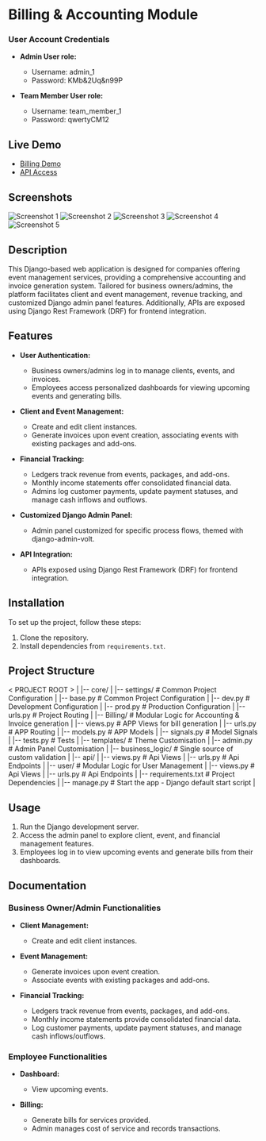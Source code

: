 # Billing & Accounting Module

### User Account Credentials

- **Admin User role:**
  - Username: admin_1
  - Password: KMb&2Uq&n99P

- **Team Member User role:**
  - Username: team_member_1
  - Password: qwertyCM12

## Live Demo

- [Billing Demo](https://billing.tahzeebahmed.com)
- [API Access](https://billing.tahzeebahmed.com/api/)

## Screenshots

![Screenshot 1](/demo/screenshots/desktop-dashboard.png)
![Screenshot 2](/demo/screenshots/mobile-dashboard.png)
![Screenshot 3](/demo/screenshots/desktop-dashboard-2.png)
![Screenshot 4](/demo/screenshots/table-view.png)
![Screenshot 5](/demo/screenshots/table-view-2.png)

## Description

This Django-based web application is designed for companies offering event management services, providing a comprehensive accounting and invoice generation system. Tailored for business owners/admins, the platform facilitates client and event management, revenue tracking, and customized Django admin panel features. Additionally, APIs are exposed using Django Rest Framework (DRF) for frontend integration.

## Features

- **User Authentication:**
  - Business owners/admins log in to manage clients, events, and invoices.
  - Employees access personalized dashboards for viewing upcoming events and generating bills.

- **Client and Event Management:**
  - Create and edit client instances.
  - Generate invoices upon event creation, associating events with existing packages and add-ons.

- **Financial Tracking:**
  - Ledgers track revenue from events, packages, and add-ons.
  - Monthly income statements offer consolidated financial data.
  - Admins log customer payments, update payment statuses, and manage cash inflows and outflows.

- **Customized Django Admin Panel:**
  - Admin panel customized for specific process flows, themed with django-admin-volt.

- **API Integration:**
  - APIs exposed using Django Rest Framework (DRF) for frontend integration.

## Installation

To set up the project, follow these steps:

1. Clone the repository.
2. Install dependencies from `requirements.txt`.

## Project Structure
< PROJECT ROOT >
   |
   |-- core/
   |    |-- settings/            # Common Project Configuration
   |        |-- base.py          # Common Project Configuration
	 |        |-- dev.py           # Development Configuration
	 |        |-- prod.py          # Production Configuration
   |    |-- urls.py              # Project Routing
   |
   |-- Billing/                  # Modular Logic for Accounting & Invoice generation
   |    |-- views.py             # APP Views for bill generation
   |    |-- urls.py              # APP Routing
   |    |-- models.py            # APP Models
   |    |-- signals.py           # Model Signals 
   |    |-- tests.py             # Tests
   |    |-- templates/           # Theme Customisation
   |    |-- admin.py             # Admin Panel Customisation
   |    |-- business_logic/      # Single source of custom validation
   |
   |-- api/
   |    |-- views.py             # Api Views
   |    |-- urls.py              # Api Endpoints
   |
   |-- user/                     # Modular Logic for User Management
   |    |-- views.py             # Api Views
   |    |-- urls.py              # Api Endpoints
   |
   |-- requirements.txt           # Project Dependencies
   |
   |-- manage.py                  # Start the app - Django default start script
   |


## Usage

1. Run the Django development server.
2. Access the admin panel to explore client, event, and financial management features.
3. Employees log in to view upcoming events and generate bills from their dashboards.

## Documentation

### Business Owner/Admin Functionalities

- **Client Management:**
  - Create and edit client instances.

- **Event Management:**
  - Generate invoices upon event creation.
  - Associate events with existing packages and add-ons.

- **Financial Tracking:**
  - Ledgers track revenue from events, packages, and add-ons.
  - Monthly income statements provide consolidated financial data.
  - Log customer payments, update payment statuses, and manage cash inflows/outflows.

### Employee Functionalities

- **Dashboard:**
  - View upcoming events.

- **Billing:**
  - Generate bills for services provided.
  - Admin manages cost of service and records transactions.

